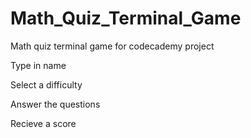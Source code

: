 # Math_Quiz_Terminal_Game
Math quiz terminal game for codecademy project

Type in name

Select a difficulty

Answer the questions

Recieve a score